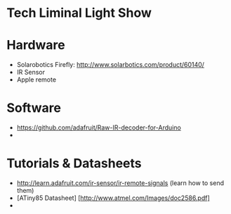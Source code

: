 # Tech Liminal Light Show


# Hardware

* Solarobotics Firefly: http://www.solarbotics.com/product/60140/
* IR Sensor
* Apple remote 


# Software

* https://github.com/adafruit/Raw-IR-decoder-for-Arduino
* 

# Tutorials & Datasheets

* http://learn.adafruit.com/ir-sensor/ir-remote-signals (learn how to send them)
* [ATiny85 Datasheet] [http://www.atmel.com/Images/doc2586.pdf]
* 